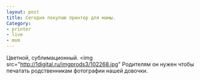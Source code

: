 ```yaml
---
layout: post
title: Сегодня покупаю принтер для мамы. 
Category: 
- printer
- live
- mom
---
```

Цветной, сублимационный.
<img src="http://1digital.ru/imgprods3/102268.jpg"
Родителям он нужен чтобы печатать родственникам фотографии нашей довочки.
